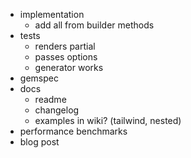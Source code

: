 - implementation
  - add all from builder methods
- tests
  - renders partial
  - passes options
  - generator works
- gemspec
- docs
  - readme
  - changelog
  - examples in wiki? (tailwind, nested)
- performance benchmarks
- blog post
